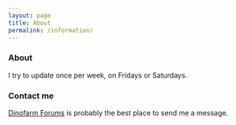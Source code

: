 ```yaml
---
layout: page
title: About
permalink: /information/
---
```


### About

I try to update once per week, on Fridays or Saturdays.

### Contact me

[Dinofarm Forums](http://www.dinofarmgames.com/forum/index.php) is probably the best place to send me a message.
